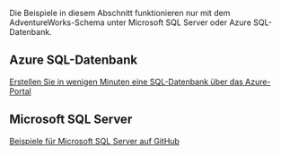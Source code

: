  Die Beispiele in diesem Abschnitt funktionieren nur mit dem AdventureWorks-Schema unter Microsoft SQL Server oder Azure SQL-Datenbank.  
 
 ## <a name="azure-sql-database"></a>Azure SQL-Datenbank
 [Erstellen Sie in wenigen Minuten eine SQL-Datenbank über das Azure-Portal](/azure/azure-sql/database/single-database-create-quickstart)
 
 ## <a name="microsoft-sql-server"></a>Microsoft SQL Server 
 [Beispiele für Microsoft SQL Server auf GitHub](https://github.com/Microsoft/sql-server-samples/releases/tag/adventureworks)